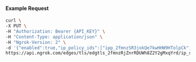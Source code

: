 <!-- Code generated for API Clients. DO NOT EDIT. -->

#### Example Request

```bash
curl \
-X PUT \
-H "Authorization: Bearer {API_KEY}" \
-H "Content-Type: application/json" \
-H "Ngrok-Version: 2" \
-d '{"enabled":true,"ip_policy_ids":["ipp_2fmnzSR3jokQe7kwHHW9HTolpCk","ipp_2fmnzO6gHTsdoHSxLGvkpLIL2pZ"]}' \
https://api.ngrok.com/edges/tls/edgtls_2fmnzRjZnrRDUWh8Z2Y2gMxqYrd/ip_restriction
```
